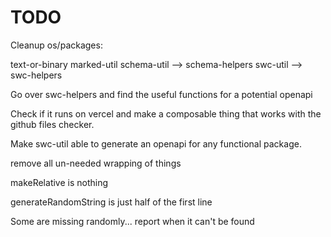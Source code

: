 # TODO

Cleanup os/packages:

text-or-binary
marked-util
schema-util --> schema-helpers
swc-util --> swc-helpers

Go over swc-helpers and find the useful functions for a potential openapi

Check if it runs on vercel and make a composable thing that works with the github files checker.

Make swc-util able to generate an openapi for any functional package.

remove all un-needed wrapping of things

makeRelative is nothing

generateRandomString is just half of the first line

Some are missing randomly... report when it can't be found
